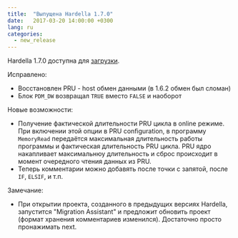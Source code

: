 ```yaml
---
title:  "Выпущена Hardella 1.7.0"
date:   2017-03-20 14:00:00 +0300
lang: ru
categories:
  - new_release
---
```


Hardella 1.7.0 доступна для [загрузки](/download/).

Исправлено:
  - Восстановлен PRU - host обмен данными (в 1.6.2 обмен был сломан)
  - Блок `PDM_DW` возвращал `TRUE` вместо `FALSE` и наоборот

Новые возможности:
  - Получение фактической длительности PRU цикла в online режиме. При включении этой опции в PRU configuration, в программу `MemoryRead` передаётся максимальная длительность работы программы и фактическая длительность PRU цикла. PRU ядро накапливает максимальнюу длительность и сброс происходит в момент очередного чтения данных из PRU.
  - Теперь комментарии можно добавять после точки с запятой, после `IF`, `ELSIF`, и т.п.

Замечание:
  - При открытии проекта, созданного в предыдущих версиях Hardella, запустится "Migration Assistant" и предложит обновить проект (формат хранения комментариев изменился). Достаточно просто пронажимать next.

